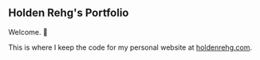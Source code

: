 ## Holden Rehg's Portfolio

Welcome. :wave:

This is where I keep the code for my personal website at [holdenrehg.com](https://holdenrehg.com).
